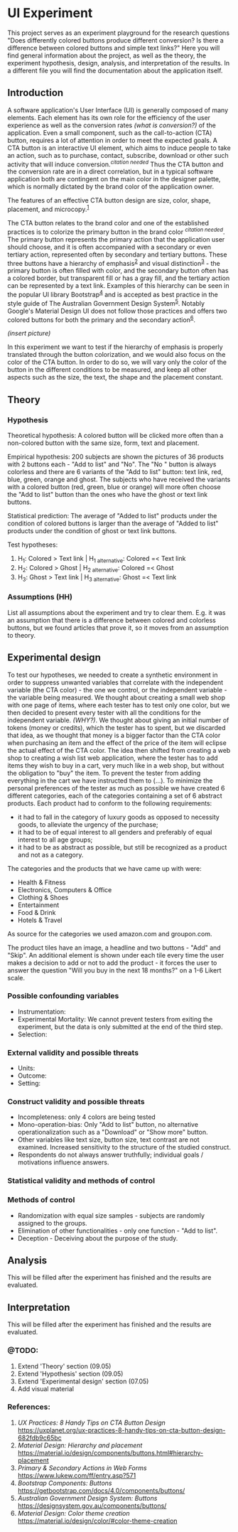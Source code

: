 # UI Experiment
This project serves as an experiment playground for the research questions "Does differently colored buttons produce different conversion? Is there a difference between colored buttons and simple text links?" Here you will find general information about the project, as well as the theory, the experiment hypothesis, design, analysis, and interpretation of the results. In a different file you will find the documentation about the application itself.

## Introduction
A software application's User Interface (UI) is generally composed of many elements. Each element has its own role for the efficiency of the user experience as well as the conversion rates _(what is conversion?)_ of the application. Even a small component, such as the call-to-action (CTA) button, requires a lot of attention in order to meet the expected goals. A CTA button is an interactive UI element, which aims to induce people to take an action, such as to purchase, contact, subscribe, download or other such activity that will induce conversion.<sup>_citation needed_</sup> Thus the CTA button and the conversion rate are in a direct correlation, but in a typical software application both are contingent on the main color in the designer palette, which is normally dictated by the brand color of the application owner.


The features of an effective CTA button design are size, color, shape, placement, and microcopy.<sup>[1](#references)</sup>

The CTA button relates to the brand color and one of the established practices is to colorize the primary button in the brand color <sup>_citation needed_</sup>. The primary button represents the primary action that the application user should choose, and it is often accompanied with a secondary or even tertiary action, represented often by secondary and tertiary buttons. These three buttons have a hierarchy of emphasis<sup>[2](#references)</sup> and visual distinction<sup>[3](#references)</sup> - the primary button is often filled with color, and the secondary button often has a colored border, but transparent fill or has a gray fill, and the tertiary action can be represented by a text link. Examples of this hierarchy can be seen in the popular UI library Bootstrap<sup>[4](#references)</sup> and is accepted as best practice in the style guide of The Australian Government Design System<sup>[5](#references)</sup>. Notably Google's Material Design UI does not follow those practices and offers two colored buttons for both the primary and the secondary action<sup>[6](#references)</sup>.

_(insert picture)_

In this experiment we want to test if the hierarchy of emphasis is properly translated through the button colorization, and we would also focus on the color of the CTA button. In order to do so, we will vary only the color of the button in the different conditions to be measured, and keep all other aspects such as the size, the text, the shape and the placement constant.

## Theory


### Hypothesis
Theoretical hypothesis: A colored button will be clicked more often than a non-colored button with the same size, form, text and placement.

Empirical hypothesis: 200 subjects are shown the pictures of 36 products with 2 buttons each - "Add to list" and "No". The "No " button is always colorless and there are 6 variants of the "Add to list" button: text link, red, blue, green, orange and ghost. The subjects who have received the variants with a colored button (red, green, blue or orange) will more often choose the "Add to list" button than the ones who have the ghost or text link buttons.

Statistical prediction: The average of "Added to list" products under the condition of colored buttons is larger than the average of "Added to list" products under the condition of ghost or text link buttons.

Test hypotheses:

1. H<sub>1</sub>: Colored > Text link | H<sub>1 alternative</sub>: Colored =< Text link
2. H<sub>2</sub>: Colored > Ghost | H<sub>2 alternative</sub>: Colored =< Ghost
3. H<sub>3</sub>: Ghost > Text link | H<sub>3 alternative</sub>: Ghost =< Text link

### Assumptions (HH)
List all assumptions about the experiment and try to clear them. E.g. it was an assumption that there is a difference between colored and colorless buttons, but we found articles that prove it, so it moves from an assumption to theory.

## Experimental design
To test our hypotheses, we needed to create a synthetic environment in order to suppress unwanted variables that correlate with the independent variable (the CTA color) - the one we control, or the independent variable - the variable being measured. We thought about creating a small web shop with one page of items, where each tester has to test only one color, but we then decided to present every tester with all the conditions for the independent variable. _(WHY?)_. We thought about giving an initial number of tokens (money or credits), which the tester has to spent, but we discarded that idea, as we thought that money is a bigger factor than the CTA color when purchasing an item and the effect of the price of the item will eclipse the actual effect of the CTA color. The idea then shifted from creating a web shop to creating a wish list web application, where the tester has to add items they wish to buy in a cart, very much like in a web shop, but without the obligation to "buy" the item. To prevent the tester from adding everything in the cart we have instructed them to (...). To minimize the personal preferences of the tester as much as possible we have created 6 different categories, each of the categories containing a set of 6 abstract products. Each product had to conform to the following requirements:
 - it had to fall in the category of luxury goods as opposed to necessity goods, to alleviate the urgency of the purchase;
 - it had to be of equal interest to all genders and preferably of equal interest to all age groups;
 - it had to be as abstract as possible, but still be recognized as a product and not as a category.

The categories and the products that we have came up with were:
 - Health & Fitness
 - Electronics, Computers & Office
 - Clothing & Shoes
 - Entertainment
 - Food & Drink
 - Hotels & Travel

 As source for the categories we used amazon.com and groupon.com.

The product tiles have an image, a headline and two buttons - "Add" and "Skip". An additional element is shown under each tile every time the user makes a decision to add or not to add the product - it forces the user to answer the question "Will you buy in the next 18 months?" on a 1-6 Likert scale.

### Possible confounding variables
- Instrumentation:
- Experimental Mortality: We cannot prevent testers from exiting the experiment, but the data is only submitted at the end of the third step.
- Selection:
### External validity and possible threats
- Units:
- Outcome:
- Setting:
### Construct validity and possible threats
- Incompleteness: only 4 colors are being tested
- Mono-operation-bias: Only "Add to list" button, no alternative operationalization such as
a "Download" or "Show more" button.
- Other variables like text size, button size, text contrast are not examined. Increased sensitivity to the structure of the studied construct.
- Respondents do not always answer truthfully; individual goals / motivations
influence answers.

### Statistical validity and methods of control

### Methods of control
- Randomization with equal size samples - subjects are randomly assigned to the groups.
- Elimination of other functionalities - only one function - "Add to list".
- Deception - Deceiving about the purpose of the study.

## Analysis
This will be filled after the experiment has finished and the results are evaluated.
## Interpretation
This will be filled after the experiment has finished and the results are evaluated.

### @TODO:
1. Extend 'Theory' section (09.05)
2. Extend 'Hypothesis' section (09.05)
3. Extend 'Experimental design' section (07.05)
4. Add visual material

### <a id="references"></a>References:
1. _UX Practices: 8 Handy Tips on CTA Button Design_ https://uxplanet.org/ux-practices-8-handy-tips-on-cta-button-design-682fdb9c65bc
2. _Material Design: Hierarchy and placement_
https://material.io/design/components/buttons.html#hierarchy-placement
3. _Primary & Secondary Actions in Web Forms_
https://www.lukew.com/ff/entry.asp?571
4. _Bootstrap Components: Buttons_
https://getbootstrap.com/docs/4.0/components/buttons/
5. _Australian Government Design System: Buttons_
https://designsystem.gov.au/components/buttons/
6. _Material Design: Color theme creation_
https://material.io/design/color/#color-theme-creation
